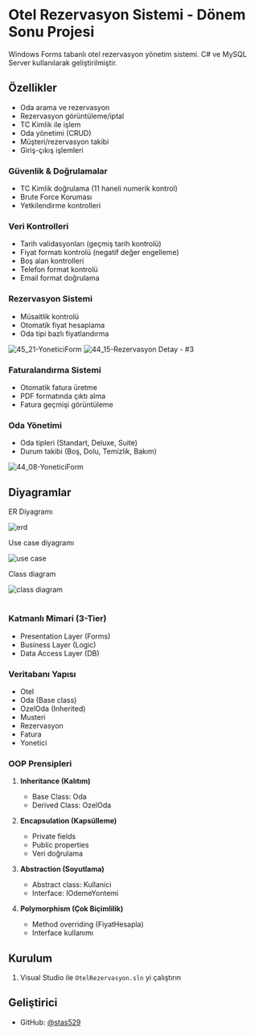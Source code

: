 # Otel Rezervasyon Sistemi - Dönem Sonu Projesi

Windows Forms tabanlı otel rezervasyon yönetim sistemi. C# ve MySQL Server kullanılarak geliştirilmiştir.

## Özellikler

- Oda arama ve rezervasyon
- Rezervasyon görüntüleme/iptal
- TC Kimlik ile işlem
- Oda yönetimi (CRUD)
- Müşteri/rezervasyon takibi
- Giriş-çıkış işlemleri
  
### Güvenlik & Doğrulamalar
- TC Kimlik doğrulama (11 haneli numerik kontrol)
- Brute Force Koruması 
- Yetkilendirme kontrolleri

### Veri Kontrolleri
- Tarih validasyonları (geçmiş tarih kontrolü)
- Fiyat formatı kontrolü (negatif değer engelleme)
- Boş alan kontrolleri
- Telefon format kontrolü
- Email format doğrulama

### Rezervasyon Sistemi
- Müsaitlik kontrolü
- Otomatik fiyat hesaplama
- Oda tipi bazlı fiyatlandırma
  
![45_21-YoneticiForm](https://github.com/user-attachments/assets/17e846d3-8222-4eea-85eb-9da221541d31)
![44_15-Rezervasyon Detay - #3](https://github.com/user-attachments/assets/54c9c80d-5daa-42f9-983a-2c96dc3f4912)

### Faturalandırma Sistemi
- Otomatik fatura üretme
- PDF formatında çıktı alma
- Fatura geçmişi görüntüleme
  
### Oda Yönetimi
- Oda tipleri (Standart, Deluxe, Suite)
- Durum takibi (Boş, Dolu, Temizlik, Bakım)
  
![44_08-YoneticiForm](https://github.com/user-attachments/assets/43da1343-b445-40c7-b055-20c652b19008)

##  Diyagramlar 

ER Diyagramı

![erd](https://github.com/user-attachments/assets/6b3f3f2d-32f8-4cb4-a329-0f0703bfdddf)

Use case diyagramı
 
![use case](https://github.com/user-attachments/assets/44f16d11-a472-48b3-be18-7ddad53de93d)

Class diagram
  
![class diagram](https://github.com/user-attachments/assets/74b40a84-ed89-479a-a338-056fe2515b95)
#

### Katmanlı Mimari (3-Tier)
- Presentation Layer (Forms)
- Business Layer (Logic)
- Data Access Layer (DB)

### Veritabanı Yapısı
- Otel
- Oda (Base class)
- OzelOda (Inherited)
- Musteri
- Rezervasyon
- Fatura
- Yonetici

### OOP Prensipleri
1. **Inheritance (Kalıtım)**
   - Base Class: Oda
   - Derived Class: OzelOda

2. **Encapsulation (Kapsülleme)**
   - Private fields
   - Public properties
   - Veri doğrulama

3. **Abstraction (Soyutlama)**
   - Abstract class: Kullanici
   - Interface: IOdemeYontemi

4. **Polymorphism (Çok Biçimlilik)**
   - Method overriding (FiyatHesapla)
   - Interface kullanımı

## Kurulum
1. Visual Studio ile `OtelRezervasyon.sln` yi çalıştırın

## Geliştirici
- GitHub: [@stas529](https://github.com/stas529)

